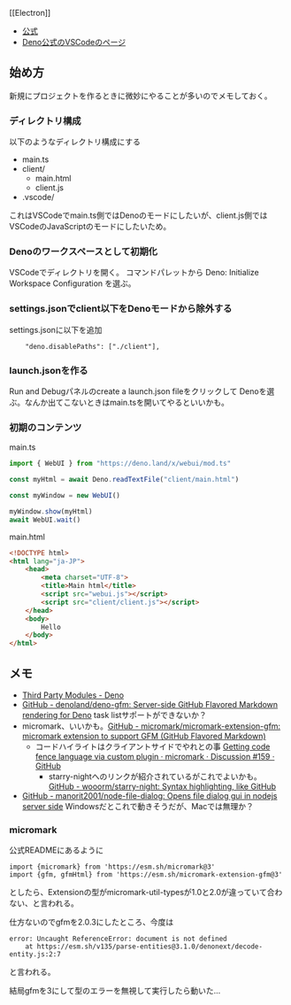 [[Electron]]

- [公式](https://webui.me/)
- [Deno公式のVSCodeのページ](https://docs.deno.com/runtime/manual/references/vscode_deno/)

## 始め方

新規にプロジェクトを作るときに微妙にやることが多いのでメモしておく。

### ディレクトリ構成

以下のようなディレクトリ構成にする

- main.ts
- client/
    - main.html
    - client.js
- .vscode/

これはVSCodeでmain.ts側ではDenoのモードにしたいが、client.js側ではVSCodeのJavaScriptのモードにしたいため。

### Denoのワークスペースとして初期化

VSCodeでディレクトリを開く。
コマンドパレットから Deno: Initialize Workspace Configuration を選ぶ。

### settings.jsonでclient以下をDenoモードから除外する

settings.jsonに以下を追加

```
    "deno.disablePaths": ["./client"],
```

### launch.jsonを作る

Run and Debugパネルのcreate a launch.json fileをクリックして Denoを選ぶ。なんか出てこないときはmain.tsを開いてやるといいかも。


### 初期のコンテンツ

main.ts

```javascript
import { WebUI } from "https://deno.land/x/webui/mod.ts"

const myHtml = await Deno.readTextFile("client/main.html")

const myWindow = new WebUI()

myWindow.show(myHtml)
await WebUI.wait()
```

main.html

```html
<!DOCTYPE html>
<html lang="ja-JP">
    <head>
        <meta charset="UTF-8">
        <title>Main html</title>
        <script src="webui.js"></script>
        <script src="client/client.js"></script>
    </head>
    <body>
        Hello
    </body>
</html>
```

## メモ

- [Third Party Modules - Deno](https://deno.land/x)
- [GitHub - denoland/deno-gfm: Server-side GitHub Flavored Markdown rendering for Deno](https://github.com/denoland/deno-gfm) task listサポートができないか？
- micromark、いいかも。[GitHub - micromark/micromark-extension-gfm: micromark extension to support GFM (GitHub Flavored Markdown)](https://github.com/micromark/micromark-extension-gfm)
   - コードハイライトはクライアントサイドでやれとの事 [Getting code fence language via custom plugin · micromark · Discussion #159 · GitHub](https://github.com/orgs/micromark/discussions/159)
        - starry-nightへのリンクが紹介されているがこれでよいかも。 [GitHub - wooorm/starry-night: Syntax highlighting, like GitHub](https://github.com/wooorm/starry-night#example-using-starry-night-on-the-client)
- [GitHub - manorit2001/node-file-dialog: Opens file dialog gui in nodejs server side](https://github.com/manorit2001/node-file-dialog) Windowsだとこれで動きそうだが、Macでは無理か？

### micromark

公式READMEにあるように

```
import {micromark} from 'https://esm.sh/micromark@3'
import {gfm, gfmHtml} from 'https://esm.sh/micromark-extension-gfm@3'
```

としたら、Extensionの型がmicromark-util-typesが1.0と2.0が違っていて合わない、と言われる。

仕方ないのでgfmを2.0.3にしたところ、今度は

```
error: Uncaught ReferenceError: document is not defined
    at https://esm.sh/v135/parse-entities@3.1.0/denonext/decode-entity.js:2:7
```

と言われる。

結局gfmを3にして型のエラーを無視して実行したら動いた…
